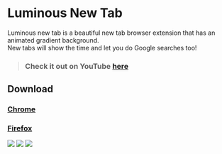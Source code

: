 # Luminous New Tab
Luminous new tab is a beautiful new tab browser extension that has an animated gradient background.                
New tabs will show the time and let you do Google searches too!

>### Check it out on YouTube [here](https://www.youtube.com/watch?v=BWXQjgYy9-w)

## Download
### [Chrome](https://chrome.google.com/webstore/detail/luminous-new-tab/gakanaedbiohimbhbddcilejbpdmobdo)
### [Firefox](https://addons.mozilla.org/en-US/firefox/addon/luminous-tab/)

![](https://github.com/virejdasani/LuminousNewTab/blob/master/StoreAssets/SC1.png)
![](https://github.com/virejdasani/LuminousNewTab/blob/master/StoreAssets/SC2.png)
![](https://github.com/virejdasani/LuminousNewTab/blob/master/StoreAssets/SC3.png)
